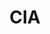 ---
title: CIA
crosslinks:
- conspiracy
- The_Donald
- hapas
- wikileaks_org
- ShitAmericansSay
- Intelligence
- privacy
---